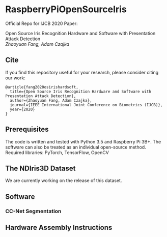 # RaspberryPiOpenSourceIris
Official Repo for IJCB 2020 Paper:

Open Source Iris Recognition Hardware and Software with Presentation Attack Detection<br/>
*Zhaoyuan Fang, Adam Czajka<br/>*

## Cite

If you find this repository useful for your research, please consider citing our work:

```
@article{fang2020osirishardsoft,
  title={Open Source Iris Recognition Hardware and Software with Presentation Attack Detection},
  author={Zhaoyuan Fang, Adam Czajka},
  journal={IEEE International Joint Conference on Biometrics (IJCB)},
  year={2020}
}
```

## Prerequisites
The code is written and tested with Python 3.5 and Raspberry Pi 3B+. The software can also be treated as an individual open-source method.<br/>
Required libraries: PyTorch, TensorFlow, OpenCV

## The NDIris3D Dataset
We are currently working on the release of this dataset.

## Software

### CC-Net Segmentation

## Hardware Assembly Instructions


